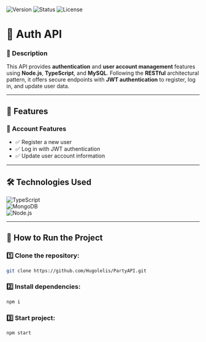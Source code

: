 ![Version](https://img.shields.io/badge/version-v1.0.0-blue.svg)
![Status](https://img.shields.io/badge/status-auth--only-brightgreen.svg)
![License](https://img.shields.io/badge/license-MIT-green.svg)

# 🔐 Auth API

### 📘 Description
This API provides **authentication** and **user account management** features using **Node.js**, **TypeScript**, and **MySQL**. Following the **RESTful** architectural pattern, it offers secure endpoints with **JWT authentication** to register, log in, and update user data.

---

## 🚀 Features

### 👤 Account Features  
- ✅ Register a new user  
- ✅ Log in with JWT authentication  
- ✅ Update user account information  

---

## 🛠️ Technologies Used

![TypeScript](https://img.shields.io/badge/TypeScript-007ACC?style=for-the-badge&logo=typescript&logoColor=white)  
![MongoDB](https://img.shields.io/badge/MongoDB-47A248?style=for-the-badge&logo=mongodb&logoColor=white)  
![Node.js](https://img.shields.io/badge/Node.js-339933?style=for-the-badge&logo=node.js&logoColor=white)

---

## 📂 How to Run the Project

### 1️⃣ Clone the repository:
```bash
git clone https://github.com/Hugolelis/PartyAPI.git
````
### 2️⃣ Install dependencies:
```bash
npm i
````
### 3️⃣ Start project: 
```bash
npm start
````
